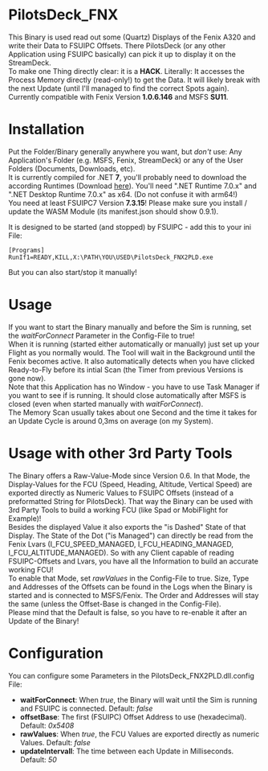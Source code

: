 # PilotsDeck_FNX
This Binary is used read out some (Quartz) Displays of the Fenix A320 and write their Data to FSUIPC Offsets. There PilotsDeck (or any other Application using FSUIPC basically) can pick it up to display it on the StreamDeck.<br/>
To make one Thing directly clear: it is a **HACK**. Literally: It accesses the Process Memory directly (read-only!) to get the Data. It will likely break with the next Update (until I'll managed to find the correct Spots again).<br/>Currently compatible with Fenix Version **1.0.6.146** and MSFS **SU11**.<br/>

# Installation
Put the Folder/Binary generally anywhere you want, but *don't* use: Any Application's Folder (e.g. MSFS, Fenix, StreamDeck) or any of the User Folders (Documents, Downloads, etc).<br/>
It is currently compiled for .NET **7**, you'll probably need to download the according Runtimes (Download [here](https://dotnet.microsoft.com/en-us/download/dotnet/7.0)). You'll need ".NET Runtime 7.0.x" and ".NET Desktop Runtime 7.0.x" as x64. (Do not confuse it with arm64!)<br/>
You need at least FSUIPC7 Version **7.3.15**! Please make sure you install / update the WASM Module (its manifest.json should show 0.9.1).<br/>

It is designed to be started (and stopped) by FSUIPC - add this to your ini File:
```
[Programs]
RunIf1=READY,KILL,X:\PATH\YOU\USED\PilotsDeck_FNX2PLD.exe
```
But you can also start/stop it manually!

# Usage
If you want to start the Binary manually and before the Sim is running, set the *waitForConnect* Parameter in the Config-File to true!<br/>
When it is running (started either automatically or manually) just set up your Flight as you normally would. The Tool will wait in the Background until the Fenix becomes active. It also automatically detects when you have clicked Ready-to-Fly before its intial Scan (the Timer from previous Versions is gone now).<br/>
Note that this Application has no Window - you have to use Task Manager if you want to see if is running. It should close automatically after MSFS is closed (even when started manually with *waitForConnect*).<br/>
The Memory Scan usually takes about one Second and the time it takes for an Update Cycle is around 0,3ms on average (on my System).

# Usage with other 3rd Party Tools
The Binary offers a Raw-Value-Mode since Version 0.6. In that Mode, the Display-Values for the FCU (Speed, Heading, Altitude, Vertical Speed) are exported directly as Numeric Values to FSUIPC Offsets (instead of a preformatted String for PilotsDeck). That way the Binary can be used with 3rd Party Tools to build a working FCU (like Spad or MobiFlight for Example)!<br/>
Besides the displayed Value it also exports the "is Dashed" State of that Display. The State of the Dot ("is Managed") can directly be read from the Fenix Lvars (I_FCU_SPEED_MANAGED, I_FCU_HEADING_MANAGED, I_FCU_ALTITUDE_MANAGED). So with any Client capable of reading FSUIPC-Offsets and Lvars, you have all the Information to build an accurate working FCU!<br/>
To enable that Mode, set *rawValues* in the Config-File to true. Size, Type and Addresses of the Offsets can be found in the Logs when the Binary is started and is connected to MSFS/Fenix. The Order and Addresses will stay the same (unless the Offset-Base is changed in the Config-File).<br/>
Please mind that the Default is false, so you have to re-enable it after an Update of the Binary!

# Configuration
You can configure some Parameters in the PilotsDeck_FNX2PLD.dll.config File:
- **waitForConnect**: When *true*, the Binary will wait until the Sim is running and FSUIPC is connected. Default: *false*
- **offsetBase**: The first (FSUIPC) Offset Address to use (hexadecimal). Default: *0x5408*
- **rawValues**: When *true*, the FCU Values are exported directly as numeric Values. Default: *false*
- **updateIntervall**: The time between each Update in Milliseconds. Default: *50*


